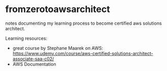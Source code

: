 # fromzerotoawsarchitect
notes documenting my learning process to become certified aws solutions architect.

Learning resources:
* great course by Stephane Maarek on AWS: https://www.udemy.com/course/aws-certified-solutions-architect-associate-saa-c02/
* AWS Documentation
